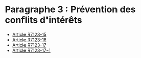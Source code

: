 # Paragraphe 3 : Prévention des conflits d'intérêts

* [Article R7123-15](./LEGIARTI000024504193.md)
* [Article R7123-16](./LEGIARTI000024504191.md)
* [Article R7123-17](./LEGIARTI000024504189.md)
* [Article R7123-17-1](./LEGIARTI000024503510.md)
